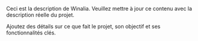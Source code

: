 Ceci est la description de Winalia. Veuillez mettre à jour ce contenu avec la description réelle du projet.

Ajoutez des détails sur ce que fait le projet, son objectif et ses fonctionnalités clés.

